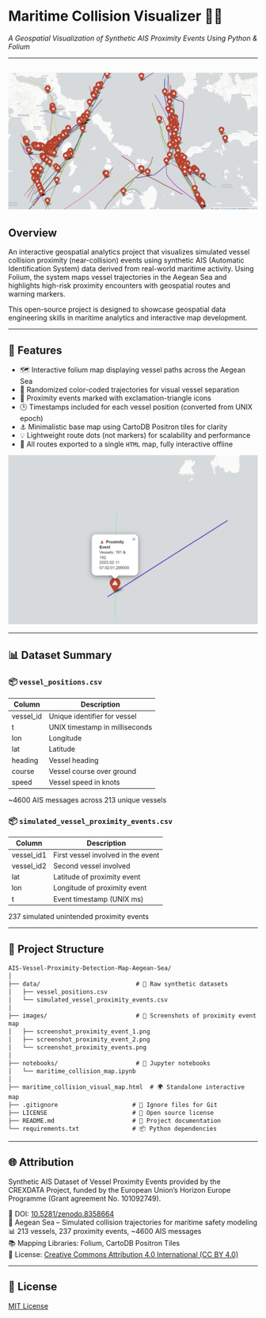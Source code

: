 # Maritime Collision Visualizer 🌊🚢  
*A Geospatial Visualization of Synthetic AIS Proximity Events Using Python & Folium*

---
![Maritime Collision Visualizer](images/screenshot_proximity_events.png)
---

## Overview

An interactive geospatial analytics project that visualizes simulated vessel collision proximity (near-collision) events using synthetic AIS (Automatic Identification System) data derived from real-world maritime activity. Using Folium, the system maps vessel trajectories in the Aegean Sea and highlights high-risk proximity encounters with geospatial routes and warning markers.

This open-source project is designed to showcase geospatial data engineering skills in maritime analytics and interactive map development.

---

## 📌 Features

- 🗺️ Interactive folium map displaying vessel paths across the Aegean Sea
- 🎨 Randomized color-coded trajectories for visual vessel separation
- 🔴 Proximity events marked with exclamation-triangle icons
- 🕒 Timestamps included for each vessel position (converted from UNIX epoch)
- ⚓ Minimalistic base map using CartoDB Positron tiles for clarity
- 💡 Lightweight route dots (not markers) for scalability and performance
- 📁 All routes exported to a single `HTML` map, fully interactive offline

![Maritime Collision Visualizer](images/screenshot_proximity_event_1.png)

---

## 📊 Dataset Summary

### 📦 `vessel_positions.csv`

| Column     | Description                          |
|------------|--------------------------------------|
| vessel_id  | Unique identifier for vessel         |
| t          | UNIX timestamp in milliseconds       |
| lon        | Longitude                            |
| lat        | Latitude                             |
| heading    | Vessel heading                       |
| course     | Vessel course over ground            |
| speed      | Vessel speed in knots                |

~4600 AIS messages across 213 unique vessels

### 📦 `simulated_vessel_proximity_events.csv`

| Column       | Description                          |
|--------------|--------------------------------------|
| vessel_id1   | First vessel involved in the event   |
| vessel_id2   | Second vessel involved               |
| lat          | Latitude of proximity event          |
| lon          | Longitude of proximity event         |
| t            | Event timestamp (UNIX ms)            |

237 simulated unintended proximity events

---

## 📁 Project Structure

```plaintext
AIS-Vessel-Proximity-Detection-Map-Aegean-Sea/
│
├── data/                           # 📁 Raw synthetic datasets
│   ├── vessel_positions.csv
│   └── simulated_vessel_proximity_events.csv
│
├── images/                         # 📁 Screenshots of proximity event map
│   ├── screenshot_proximity_event_1.png
│   ├── screenshot_proximity_event_2.png
│   └── screenshot_proximity_events.png
│
├── notebooks/                      # 📁 Jupyter notebooks
│   └── maritime_collision_map.ipynb
│
├── maritime_collision_visual_map.html  # 🌍 Standalone interactive map
├── .gitignore                     # 🙈 Ignore files for Git
├── LICENSE                        # 📄 Open source license
├── README.md                      # 📘 Project documentation
└── requirements.txt               # 📦 Python dependencies
```

---

## 🌐 Attribution

Synthetic AIS Dataset of Vessel Proximity Events provided by the CREXDATA Project, funded by the European Union’s Horizon Europe Programme (Grant agreement No. 101092749).  

🔗 DOI: [10.5281/zenodo.8358664](http://dx.doi.org/10.5281/zenodo.8358664)  
📍 Aegean Sea – Simulated collision trajectories for maritime safety modeling  
📊 213 vessels, 237 proximity events, ~4600 AIS messages  
📚 Mapping Libraries: Folium, CartoDB Positron Tiles  
📜 License: [Creative Commons Attribution 4.0 International (CC BY 4.0)](https://creativecommons.org/licenses/by/4.0/legalcode)

---

## 📜 License

[MIT License](LICENSE)


